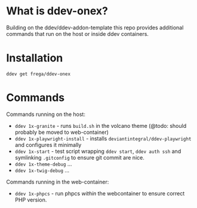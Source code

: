 # What is ddev-onex?

Building on the ddev/ddev-addon-template this repo provides additional commands
that run on the host or inside ddev containers.

# Installation

`ddev get frega/ddev-onex`

# Commands

Commands running on the host:
- `ddev 1x-granite` - runs `build.sh` in the volcano theme (@todo: should probably be moved to web-container)
- `ddev 1x-playwright-install` - installs `deviantintegral/ddev-playwright` and configures it minimally
- `ddev 1x-start` - test script wrapping `ddev start`, `ddev auth ssh` and symlinking `.gitconfig` to ensure git commit are nice.
- `ddev 1x-theme-debug` ...
- `ddev 1x-twig-debug` ...

Commands running in the web-container:
- `ddev 1x-phpcs` - run phpcs *within* the webcontainer to ensure correct PHP version.
